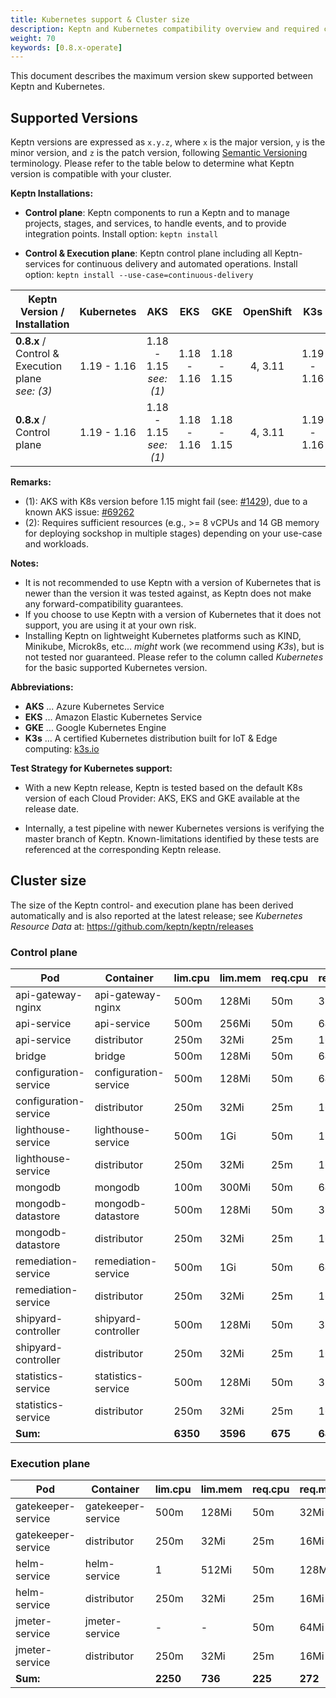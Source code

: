 ```yaml
---
title: Kubernetes support & Cluster size
description: Keptn and Kubernetes compatibility overview and required cluster size.
weight: 70
keywords: [0.8.x-operate]
---
```


This document describes the maximum version skew supported between Keptn and Kubernetes.

## Supported Versions

Keptn versions are expressed as `x.y.z`, where `x` is the major version, `y` is the minor version, and `z` is the patch version, following [Semantic Versioning](https://semver.org/spec/v2.0.0.html) terminology. Please refer to the table below to determine what Keptn version is compatible with your cluster.

**Keptn Installations:**

* **Control plane**: Keptn components to run a Keptn and to manage projects, stages, and services, to handle events, and to provide integration points. Install option: `keptn install`

* **Control & Execution plane**: Keptn control plane including all Keptn-services for continuous delivery and automated operations. Install option: `keptn install --use-case=continuous-delivery`

<!-- use https://www.tablesgenerator.com/markdown_tables# for editing -->

| Keptn Version /<br>Installation                           | Kubernetes  | AKS                       | EKS         | GKE           | OpenShift   | K3s         | Minishift               |
|-----------------------------------------------------------|:-----------:|:-------------------------:|:-----------:|:-------------:|:-----------:|:-----------:|:------------------------|
| **0.8.x** / <br>Control & Execution plane<br>*see: (3)*   | 1.19 - 1.16 | 1.18 - 1.15<br>*see: (1)* | 1.18 - 1.16 | 1.18 - 1.15   | 4, 3.11     | 1.19 - 1.16 | 1.34.2<br>(K8s: 1.11)   |
| **0.8.x** / <br>Control plane                             | 1.19 - 1.16 | 1.18 - 1.15<br>*see: (1)* | 1.18 - 1.16 | 1.18 - 1.15   | 4, 3.11     | 1.19 - 1.16 | 1.34.2<br>(K8s: 1.11)   |

**Remarks:**

* (1): AKS with K8s version before 1.15 might fail (see: [#1429](https://github.com/keptn/keptn/issues/1429)), due to a known AKS issue: [#69262](https://github.com/kubernetes/kubernetes/issues/69262)
* (2): Requires sufficient resources (e.g., >= 8 vCPUs and 14 GB memory for deploying sockshop in multiple stages) depending on your use-case and workloads.

**Notes:**

* It is not recommended to use Keptn with a version of Kubernetes that is newer than the version it was tested against, as Keptn does not make any forward-compatibility guarantees.
* If you choose to use Keptn with a version of Kubernetes that it does not support, you are using it at your own risk.
* Installing Keptn on lightweight Kubernetes platforms such as KIND, Minikube, Microk8s, etc... *might* work (we recommend using *K3s*), but is not tested nor guaranteed. Please refer to the column called *Kubernetes* for the basic supported Kubernetes version.

**Abbreviations:**

* **AKS** ... Azure Kubernetes Service
* **EKS** ... Amazon Elastic Kubernetes Service
* **GKE** ... Google Kubernetes Engine
* **K3s** ... A certified Kubernetes distribution built for IoT & Edge computing: [k3s.io](https://k3s.io/)

**Test Strategy for Kubernetes support:**

* With a new Keptn release, Keptn is tested based on the default K8s version of each Cloud Provider: AKS, EKS and GKE available at the release date.

* Internally, a test pipeline with newer Kubernetes versions is verifying the master branch of Keptn. Known-limitations identified by these tests are referenced at the corresponding Keptn release. 

## Cluster size

The size of the Keptn control- and execution plane has been derived automatically and is also reported at the latest release; see *Kubernetes Resource Data* at: https://github.com/keptn/keptn/releases

### Control plane

| Pod | Container | lim.cpu | lim.mem | req.cpu | req.mem |
|-----|-----------|---------|---------|---------|---------|
| api-gateway-nginx | api-gateway-nginx | 500m | 128Mi | 50m | 32Mi |
| api-service | api-service | 500m | 256Mi | 50m | 64Mi |
| api-service | distributor | 250m | 32Mi | 25m | 16Mi |
| bridge | bridge | 500m | 128Mi | 50m | 64Mi |
| configuration-service | configuration-service | 500m | 128Mi | 50m | 64Mi | 
| configuration-service | distributor | 250m | 32Mi | 25m | 16Mi |
| lighthouse-service | lighthouse-service | 500m | 1Gi | 50m | 128Mi |
| lighthouse-service | distributor | 250m | 32Mi | 25m | 16Mi |
| mongodb | mongodb | 100m | 300Mi | 50m | 64Mi |
| mongodb-datastore | mongodb-datastore | 500m | 128Mi | 50m | 32Mi |
| mongodb-datastore | distributor | 250m | 32Mi | 25m | 16Mi |
| remediation-service | remediation-service | 500m | 1Gi | 50m | 64Mi |
| remediation-service | distributor | 250m | 32Mi | 25m | 16Mi |
| shipyard-controller | shipyard-controller | 500m | 128Mi | 50m | 32Mi | 
| shipyard-controller | distributor | 250m | 32Mi | 25m | 16Mi | 
| statistics-service | statistics-service | 500m | 128Mi | 50m | 32Mi |
| statistics-service | distributor | 250m | 32Mi | 25m | 16Mi |
| **Sum:** | | **6350** | **3596** | **675** | **688** |

### Execution plane

| Pod | Container | lim.cpu | lim.mem | req.cpu | req.mem |
|-----|-----------|---------|---------|---------|---------|
| gatekeeper-service | gatekeeper-service | 500m | 128Mi | 50m | 32Mi |
| gatekeeper-service | distributor | 250m | 32Mi | 25m | 16Mi |
| helm-service | helm-service | 1 | 512Mi | 50m | 128Mi |
| helm-service | distributor | 250m | 32Mi | 25m | 16Mi |
| jmeter-service | jmeter-service | - | - | 50m | 64Mi |
| jmeter-service | distributor | 250m | 32Mi | 25m | 16Mi |
| **Sum:** | | **2250** | **736** | **225** | **272** |

